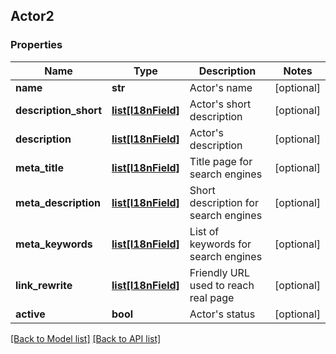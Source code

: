 ## Actor2

### Properties
Name | Type | Description | Notes
------------ | ------------- | ------------- | -------------
**name** | **str** | Actor&#39;s name | [optional] 
**description_short** | [**list[I18nField]**](#I18nField) | Actor&#39;s short description | [optional] 
**description** | [**list[I18nField]**](#I18nField) | Actor&#39;s description | [optional] 
**meta_title** | [**list[I18nField]**](#I18nField) | Title page for search engines | [optional] 
**meta_description** | [**list[I18nField]**](#I18nField) | Short description for search engines | [optional] 
**meta_keywords** | [**list[I18nField]**](#I18nField) | List of keywords for search engines | [optional] 
**link_rewrite** | [**list[I18nField]**](#I18nField) | Friendly URL used to reach real page | [optional] 
**active** | **bool** | Actor&#39;s status | [optional] 

[[Back to Model list]](#documentation-for-models) [[Back to API list]](#documentation-for-api-endpoints)


